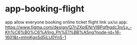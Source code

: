 # app-booking-flight
app allow everyone booking online ticket flight 
link ux/ui app: https://www.figma.com/design/Q7n2XplENrVIBPqfhgdc3n/Ly_-Kh%C6%B0%C6%A1ng_Ph%E1%BB%A5ng?node-id=16-1601&t=mhnKgnSd5jLU0YnS-1
